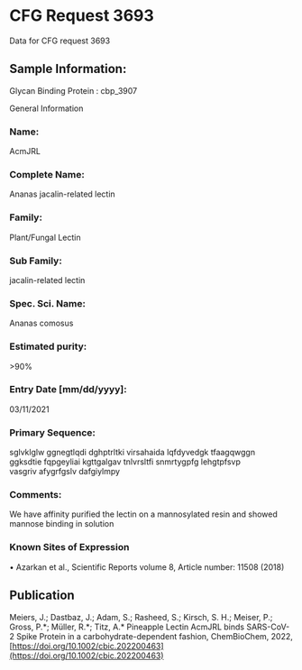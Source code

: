 # CFG Request 3693

Data for CFG request 3693

## Sample Information:

Glycan Binding Protein : cbp_3907

General Information

### Name: 

AcmJRL

### Complete Name: 

Ananas jacalin-related lectin

### Family: 

Plant/Fungal Lectin

### Sub Family: 

jacalin-related lectin

### Spec. Sci. Name: 

Ananas comosus

### Estimated purity: 

\>90%

### Entry Date [mm/dd/yyyy]: 

03/11/2021

### Primary Sequence:

sglvklglw ggnegtlqdi dghptrltki virsahaida lqfdyvedgk tfaagqwggn
ggksdtie fqpgeyliai kgttgalgav tnlvrsltfi snmrtygpfg lehgtpfsvp
vasgriv afygrfgslv dafgiylmpy

### Comments:

We have affinity purified the lectin on a mannosylated resin and showed mannose binding in solution

### Known Sites of Expression

• Azarkan et al., Scientific Reports volume 8, Article number: 11508 (2018)


## Publication

Meiers, J.; Dastbaz, J.; Adam, S.; Rasheed, S.; Kirsch, S. H.; Meiser, P.; Gross, P.\*; Müller, R.\*; Titz, A.\* Pineapple Lectin AcmJRL binds SARS-CoV-2 Spike Protein in a carbohydrate-dependent fashion, ChemBioChem, 2022, [https://doi.org/10.1002/cbic.202200463](https://doi.org/10.1002/cbic.202200463)
